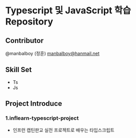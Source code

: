 # Typescript 및 JavaScript 학습 Repository

## Contributor
@manbalboy (정훈) manbalboy@hanmail.net

## Skill Set
- Ts
- Js

## Project Introduce
### 1.inflearn-typescript-project

- 인프런 캡틴판교 실전 프로젝트로 배우는 타입스크립트